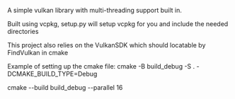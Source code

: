 A simple vulkan library with multi-threading support built in. 

Built using vcpkg, setup.py will setup vcpkg for you and include the needed directories

This project also relies on the VulkanSDK which should locatable by FindVulkan in cmake

Example of setting up the cmake file:
cmake -B build_debug -S . -DCMAKE_BUILD_TYPE=Debug

cmake --build build_debug --parallel 16

